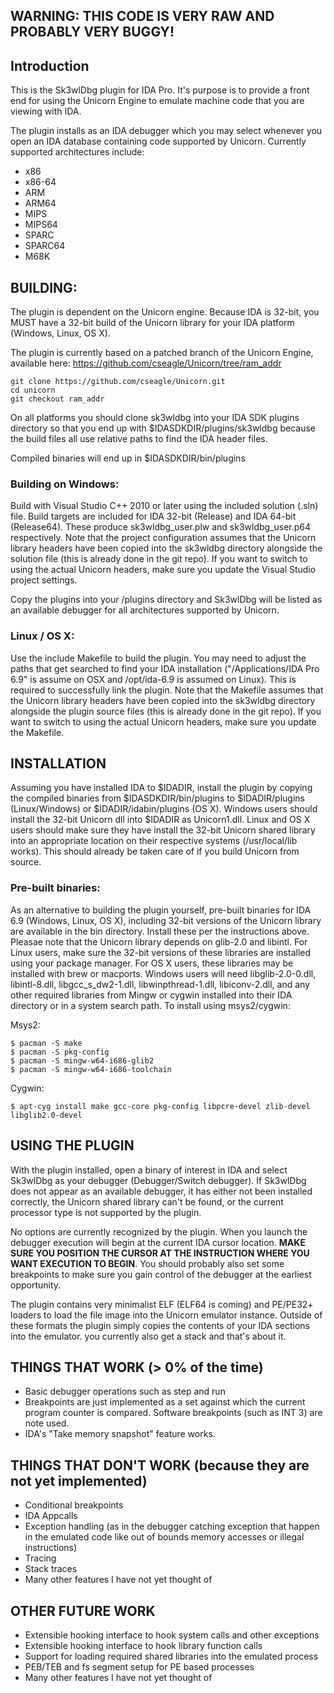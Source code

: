 ## WARNING: THIS CODE IS VERY RAW AND PROBABLY VERY BUGGY!

## Introduction

This is the Sk3wlDbg plugin for IDA Pro. It's purpose is to provide a front
end for using the Unicorn Engine to emulate machine code that you are viewing
with IDA.

The plugin installs as an IDA debugger which you may select whenever you open
an IDA database containing code supported by Unicorn. Currently supported
architectures include:

* x86
* x86-64
* ARM
* ARM64
* MIPS
* MIPS64
* SPARC
* SPARC64
* M68K

## BUILDING:

The plugin is dependent on the Unicorn engine. Because IDA is 32-bit, you MUST
have a 32-bit build of the Unicorn library for your IDA platform (Windows,
Linux, OS X).

The plugin is currently based on a patched branch of the Unicorn Engine, available
here: https://github.com/cseagle/Unicorn/tree/ram_addr

```
git clone https://github.com/cseagle/Unicorn.git
cd unicorn
git checkout ram_addr
```

On all platforms you should clone sk3wldbg into your IDA SDK plugins directory so 
that you end up with $IDASDKDIR/plugins/sk3wldbg because the build files all use
relative paths to find the IDA header files.

Compiled binaries will end up in $IDASDKDIR/bin/plugins

### Building on Windows:

Build with Visual Studio C++ 2010 or later using the included solution (.sln)
file. Build targets are included for IDA 32-bit (Release) and IDA 64-bit 
(Release64). These produce sk3wldbg_user.plw and sk3wldbg_user.p64 respectively.
Note that the project configuration assumes that the Unicorn library headers have
been copied into the sk3wldbg directory alongside the solution file (this is
already done in the git repo). If you want to switch to using the actual Unicorn
headers, make sure you update the Visual Studio project settings.

Copy the plugins into your <IDADIR>/plugins directory and Sk3wlDbg will be
listed as an available debugger for all architectures supported by Unicorn.

### Linux / OS X:

Use the include Makefile to build the plugin. You may need to adjust the paths
that get searched to find your IDA installation ("/Applications/IDA Pro 6.9" is
assume on OSX and /opt/ida-6.9 is assumed on Linux). This is required to
successfully link the plugin. Note that the Makefile assumes that the Unicorn
library headers have been copied into the sk3wldbg directory alongside the
plugin source files (this is already done in the git repo). If you want to
switch to using the actual Unicorn headers, make sure you update the Makefile.

## INSTALLATION

Assuming you have installed IDA to $IDADIR, install the plugin by copying the
compiled binaries from $IDASDKDIR/bin/plugins to $IDADIR/plugins (Linux/Windows)
or $IDADIR/idabin/plugins (OS X). Windows users should install the 32-bit Unicorn
dll into $IDADIR as Unicorn1.dll. Linux and OS X users should make sure they
have install the 32-bit Unicorn shared library into an appropriate location on
their respective systems (/usr/local/lib works). This should already be taken
care of if you build Unicorn from source.

### Pre-built binaries:

As an alternative to building the plugin yourself, pre-built binaries for 
IDA 6.9 (Windows, Linux, OS X), including 32-bit versions of the Unicorn 
library are available in the bin directory. Install these per the instructions
above. Pleasae note that the Unicorn library depends on glib-2.0 and libintl.
For Linux users, make sure the 32-bit versions of these libraries are installed 
using your package manager. For OS X users, these libraries may be installed 
with brew or macports. Windows users will need libglib-2.0-0.dll, libintl-8.dll,
libgcc_s_dw2-1.dll, libwinpthread-1.dll, libiconv-2.dll, and any other required
libraries from Mingw or cygwin installed into their IDA directory or in a system
search path. To install using msys2/cygwin:

Msys2:

    $ pacman -S make
    $ pacman -S pkg-config
    $ pacman -S mingw-w64-i686-glib2
    $ pacman -S mingw-w64-i686-toolchain

Cygwin:

    $ apt-cyg install make gcc-core pkg-config libpcre-devel zlib-devel libglib2.0-devel

## USING THE PLUGIN

With the plugin installed, open a binary of interest in IDA and select Sk3wlDbg
as your debugger (Debugger/Switch debugger). If Sk3wlDbg does not appear as an 
available debugger, it has either not been installed correctly, the Unicorn
shared library can't be found, or the current processor type is not supported
by the plugin.

No options are currently recognized by the plugin. When you launch the debugger
execution will begin at the current IDA cursor location. **MAKE SURE YOU POSITION
THE CURSOR AT THE INSTRUCTION WHERE YOU WANT EXECUTION TO BEGIN**. You should 
probably also set some breakpoints to make sure you gain control of the debugger
at the earliest opportunity.

The plugin contains very minimalist ELF (ELF64 is coming) and PE/PE32+ loaders to
load the file image into the Unicorn emulator instance. Outside of these formats
the plugin simply copies the contents of your IDA sections into the emulator.
you currently also get a stack and that's about it.

## THINGS THAT WORK (> 0% of the time)

* Basic debugger operations such as step and run
* Breakpoints are just implemented as a set against which the current program counter is compared. Software breakpoints (such as INT 3) are note used.
* IDA's "Take memory snapshot" feature works.

## THINGS THAT DON'T WORK (because they are not yet implemented)

* Conditional breakpoints
* IDA Appcalls
* Exception handling (as in the debugger catching exception that happen in the emulated code like out of bounds memory accesses or illegal instructions)
* Tracing
* Stack traces
* Many other features I have not yet thought of

## OTHER FUTURE WORK

* Extensible hooking interface to hook system calls and other exceptions
* Extensible hooking interface to hook library function calls
* Support for loading required shared libraries into the emulated process
* PEB/TEB and fs segment setup for PE based processes
* Many other features I have not yet thought of

 
